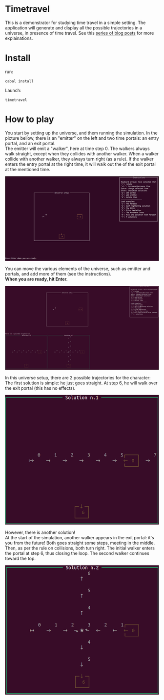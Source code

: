 # Timetravel

This is a demonstrator for studying time travel in a simple setting.
The application will generate and display all the possible trajectories in a universe, in presence of time travel.
See this [series of blog posts](https://www.corentindupont.info/blog/posts/Cosmology/2022-04-04-TimeTravel2.html) for more explainations.

Install
=======

run:
```
cabal install
```
Launch:
```
timetravel
```

How to play
===========

You start by setting up the universe, and them running the simulation.
In the picture bellow, there is an "emitter" on the left and two time portals: an entry portal, and an exit portal.    
The emitter will emit a "walker", here at time step 0.
The walkers always walk straight, except when they collides with another walker. 
When a walker collide with another walker, they always turn right (as a rule).
If the walker enters the entry portal at the right time, it will walk out the of the exit portal at the mentioned time.
   
![start](img/start.png)

You can move the various elements of the universe, such as emitter and portals, and add more of them (see the instructions).   
**When you are ready, hit Enter.**

![whole](img/whole.gif)

In this universe setup, there are 2 possible trajectories for the character:   
The first solution is simple: he just goes straight. At step 6, he will walk over the exit portal (this has no effects).

![sol1](img/sol1.gif)

However, there is another solution!   
At the start of the simulation, another walker appears in the exit portal: it's you from the future! Both goes straight some steps, meeting in the middle. Then, as per the rule on collisions, both turn right. The initial walker enters the portal at step 6, thus closing the loop. The second walker continues toward the top.

![sol2](img/sol2.gif)


